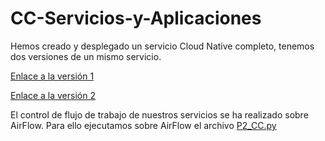 # CC-Servicios-y-Aplicaciones

Hemos creado y desplegado un servicio Cloud Native completo, tenemos dos versiones de un mismo servicio.

[Enlace a la versión 1](https://github.com/mati3/CC-Servicios-y-Aplicaciones/tree/v1)

[Enlace a la versión 2](https://github.com/mati3/CC-Servicios-y-Aplicaciones/tree/v2)

El control de flujo de trabajo de nuestros servicios se ha realizado sobre AirFlow. Para ello ejecutamos sobre AirFlow el archivo [P2_CC.py](P2_CC.py)